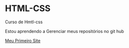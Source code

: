 # HTML-CSS
 Curso de Hmtl-css

Estou aprendendo a Gerenciar meus repositórios no git hub

<a href="https://harompop8.github.io/HTML-CSS/">Meu Primeiro Site</a> 

